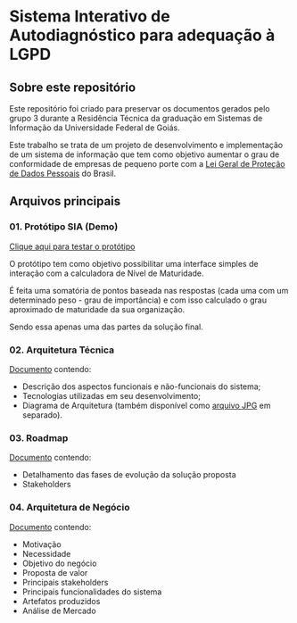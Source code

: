 # Sistema Interativo de Autodiagnóstico para adequação à LGPD

## Sobre este repositório

Este repositório foi criado para preservar os documentos gerados  pelo grupo 3 durante a Residência Técnica da graduação em Sistemas de Informação da Universidade Federal de Goiás.

Este trabalho se trata de um projeto de desenvolvimento e implementação de um sistema de informação que tem como objetivo aumentar o grau de conformidade de empresas de pequeno porte com a [Lei Geral de Proteção de Dados Pessoais](https://www.planalto.gov.br/ccivil_03/_ato2015-2018/2018/lei/L13709compilado.htm) do Brasil.

## Arquivos principais

### 01. Protótipo SIA (Demo)
[Clique aqui para testar o protótipo](https://sia-beta.vercel.app)

O protótipo tem como objetivo possibilitar uma interface simples de interação com a calculadora de Nível de Maturidade.

É feita uma somatória de pontos baseada nas respostas (cada uma com um determinado peso - grau de importância) e com isso calculado o grau aproximado de maturidade da sua organização.

Sendo essa apenas uma das partes da solução final.

### 02. Arquitetura Técnica

[Documento](https://github.com/getuliosilva/RSIUFG-LGPD/blob/ba059b575ffbab5c2b6381dc9f354e61b171be0c/02.%20Arquitetura%20T%C3%A9cnica/Arquitetura%20T%C3%A9cnica.pdf) contendo:

- Descrição dos aspectos funcionais e não-funcionais do sistema;
- Tecnologias utilizadas em seu desenvolvimento;
- Diagrama de Arquitetura (também disponível como [arquivo JPG](https://github.com/getuliosilva/RSIUFG-LGPD/blob/ba059b575ffbab5c2b6381dc9f354e61b171be0c/02.%20Arquitetura%20T%C3%A9cnica/SIA%20-%20Diagrama%20-%20Arquitetura%20T%C3%A9cnica.jpg) em separado).

### 03. Roadmap

[Documento](https://github.com/getuliosilva/RSIUFG-LGPD/blob/ba059b575ffbab5c2b6381dc9f354e61b171be0c/03.%20Roadmap/Roadmap.pdf) contendo:

- Detalhamento das fases de evolução da solução proposta
- Stakeholders

### 04. Arquitetura de Negócio

[Documento](https://github.com/getuliosilva/RSIUFG-LGPD/blob/ba059b575ffbab5c2b6381dc9f354e61b171be0c/04.%20Arquitetura%20de%20neg%C3%B3cio/Arquitetura%20de%20nego%CC%81cio%20-%20SIA.docx) contendo:

- Motivação
- Necessidade
- Objetivo do negócio
- Proposta de valor
- Principais stakeholders
- Principais funcionalidades do sistema
- Artefatos produzidos
- Análise de Mercado
